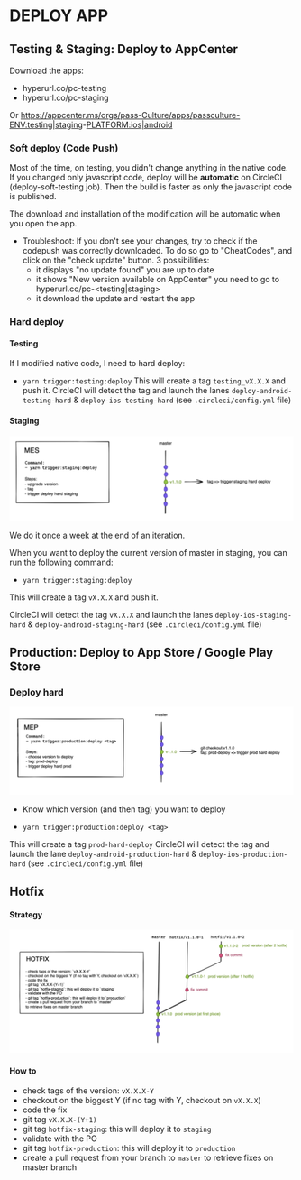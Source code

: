 # DEPLOY APP

## Testing & Staging: Deploy to AppCenter

Download the apps:

- hyperurl.co/pc-testing
- hyperurl.co/pc-staging

Or https://appcenter.ms/orgs/pass-Culture/apps/passculture-<ENV:testing|staging>-<PLATFORM:ios|android>

### Soft deploy (Code Push)

Most of the time, on testing, you didn't change anything in the native code. If you changed only javascript code, deploy will be **automatic** on CircleCI (deploy-soft-testing job).
Then the build is faster as only the javascript code is published.

The download and installation of the modification will be automatic when you open the app.

- Troubleshoot:
  If you don't see your changes, try to check if the codepush was correctly downloaded. To do so go to "CheatCodes", and click on the "check update" button.
  3 possibilities:
  - it displays "no update found" you are up to date
  - it shows "New version available on AppCenter" you need to go to hyperurl.co/pc-<testing|staging>
  - it download the update and restart the app

### Hard deploy

#### Testing

If I modified native code, I need to hard deploy:

- `yarn trigger:testing:deploy`
  This will create a tag `testing_vX.X.X` and push it.
  CircleCI will detect the tag and launch the lanes `deploy-android-testing-hard` & `deploy-ios-testing-hard` (see `.circleci/config.yml` file)

#### Staging

![img](./MES.png)

We do it once a week at the end of an iteration.

When you want to deploy the current version of master in staging, you can run the following command:

- `yarn trigger:staging:deploy`

This will create a tag `vX.X.X` and push it.

CircleCI will detect the tag `vX.X.X` and launch the lanes `deploy-ios-staging-hard` & `deploy-android-staging-hard` (see `.circleci/config.yml` file)

## Production: Deploy to App Store / Google Play Store

### Deploy hard

![img](./MEP.png)

- Know which version (and then tag) you want to deploy

- `yarn trigger:production:deploy <tag>`

This will create a tag `prod-hard-deploy`
CircleCI will detect the tag and launch the lane `deploy-android-production-hard` & `deploy-ios-production-hard` (see `.circleci/config.yml` file)

## Hotfix

#### Strategy

![img](./HOTFIX.png)

#### How to

- check tags of the version: `vX.X.X-Y`
- checkout on the biggest Y (if no tag with Y, checkout on `vX.X.X`)
- code the fix
- git tag `vX.X.X-(Y+1)`
- git tag `hotfix-staging`: this will deploy it to `staging`
- validate with the PO
- git tag `hotfix-production`: this will deploy it to `production`
- create a pull request from your branch to `master` to retrieve fixes on master branch
